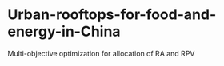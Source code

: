 # Urban-rooftops-for-food-and-energy-in-China
Multi-objective optimization for allocation of RA and RPV
